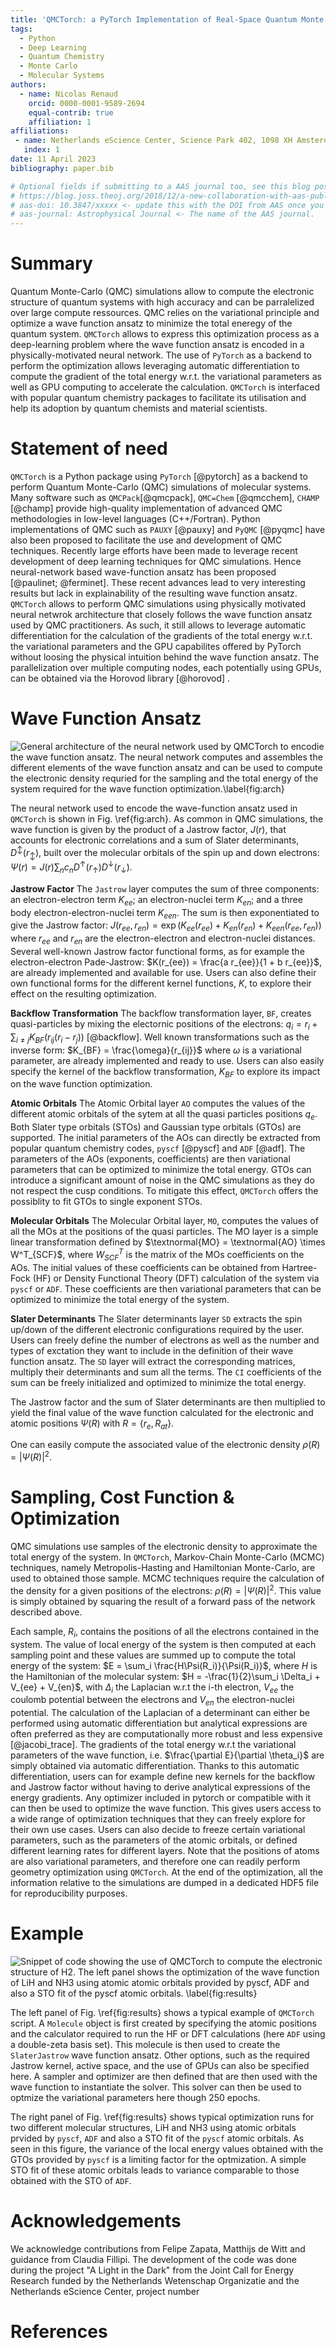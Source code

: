 ```yaml
---
title: 'QMCTorch: a PyTorch Implementation of Real-Space Quantum Monte Carlo Simulations of Molecular Systems'
tags:
  - Python
  - Deep Learning
  - Quantum Chemistry
  - Monte Carlo
  - Molecular Systems
authors:
  - name: Nicolas Renaud
    orcid: 0000-0001-9589-2694
    equal-contrib: true
    affiliation: 1
affiliations:
 - name: Netherlands eScience Center, Science Park 402, 1098 XH Amsterdam, The Netherlands
   index: 1
date: 11 April 2023
bibliography: paper.bib

# Optional fields if submitting to a AAS journal too, see this blog post:
# https://blog.joss.theoj.org/2018/12/a-new-collaboration-with-aas-publishing
# aas-doi: 10.3847/xxxxx <- update this with the DOI from AAS once you know it.
# aas-journal: Astrophysical Journal <- The name of the AAS journal.
---
```


# Summary

Quantum Monte-Carlo (QMC) simulations allow to compute the electronic structure of quantum systems
with high accuracy and can be parralelized over large compute ressources. QMC relies on the variational principle and optimize a wave function ansatz to minimize the total eneregy of the quantum system. `QMCTorch`
allows to express this optimization process as a deep-learning problem where the wave function ansatz is encoded
in a physically-motivated neural network. The use of `PyTorch` as a backend to perform the optimization allows 
leveraging automatic differentiation to compute the gradient of the total energy w.r.t. the variational parameters
as well as GPU computing to accelerate the calculation. `QMCTorch` is interfaced with popular quantum chemistry packages
to facilitate its utilisation and help its adoption by quantum chemists and material scientists.  


# Statement of need

`QMCTorch` is a Python package using `PyTorch` [@pytorch] as a backend to perform Quantum Monte-Carlo (QMC) simulations of molecular systems. Many software such as `QMCPack`[@qmcpack], `QMC=Chem` [@qmcchem], `CHAMP` [@champ] provide high-quality implementation of advanced QMC methodologies in low-level languages (C++/Fortran).  Python implementations of QMC such as `PAUXY` [@pauxy] and `PyQMC` [@pyqmc] have also been proposed to facilitate the use and development of QMC techniques. Recently large efforts have been made to leverage recent development of deep learning techniques for QMC simulations. Hence neural-network based wave-function ansatz has been proposed [@paulinet; @ferminet]. These recent advances lead to very interesting results but lack in explainability of the resulting wave function ansatz. `QMCTorch` allows to perform QMC simulations using physically motivated neural netwrok architecture that closely follows the wave function ansatz used by QMC practitioners. As such, it still allows to leverage automatic differentiation for the calculation of the gradients of the total energy w.r.t. the variational parameters and the GPU capabilites offered by PyTorch without loosing the physical intuition behind the wave function ansatz. The parallelization over multiple computing nodes, each potentially using GPUs, can be obtained via the Horovod library [@horovod] .


# Wave Function Ansatz
![General architecture of the neural network used by `QMCTorch` to encodie the wave function ansatz. The neural network computes and assembles the different elements of the wave function ansatz and can be used to compute the electronic density requried for the sampling and the total energy of the system required for the wave function optimization.\label{fig:arch}](qmctorch2.png)

The neural network used to encode the wave-function ansatz used in `QMCTorch` is shown in Fig. \ref{fig:arch}. As common in QMC simulations, the wave function is given by the product of a Jastrow factor, $J(r)$, that accounts for electronic correlations and a sum of Slater determinants, $D^\updownarrow(r_\updownarrow)$, built over the molecular orbitals of the spin up and down electrons:  $\Psi(r) = J(r)\sum_n c_n D^\uparrow(r_\uparrow)D^\downarrow(r_\downarrow)$.

**Jastrow Factor** The `Jastrow` layer computes the sum of three components: an electron-electron term $K_{ee}$; an electron-nuclei term $K_{en}$; and a three body electron-electron-nuclei term $K_{een}$. The sum is then exponentiated to give the Jastrow factor: $J(r_{ee}, r_{en}) = \exp\left( K_{ee}(r_{ee})+K_{en}(r_{en}) + K_{een}(r_{ee},r_{en})\right)$ where $r_{ee}$ and $r_{en}$ are the electron-electron and electron-nuclei distances. Several well-known Jastrow factor functional forms, as for example the electron-electron Pade-Jastrow: $K(r_{ee}) = \frac{a r_{ee}}{1 + b r_{ee}}$, are already implemented and available for use. Users can also define their own functional forms for the different kernel functions, $K$, to explore their effect on the resulting optimization.  

**Backflow Transformation** The backflow transformation layer, `BF`, creates quasi-particles by mixing the electornic positions of the electrons: $q_i = r_i + \sum_{i\neq j} K_{BF}(r_{ij}(r_i-r_j))$ [@backflow]. Well known transformations such as the inverse form: $K_{BF} = \frac{\omega}{r_{ij}}$ where $\omega$ is a variational parameter, are already implemented and ready to use. Users can also easily specify the kernel of the backflow transformation, $K_{BF}$ to explore its impact on the wave function optimization.

**Atomic Orbitals** The Atomic Orbital layer `AO` computes the values of the different atomic orbitals of the sytem at all the quasi particles positions $q_e$. Both Slater type orbitals (STOs) and Gaussian type orbitals (GTOs) are supported. The initial parameters of the AOs can directly be extracted from popular quantum chemistry codes, `pyscf` [@pyscf] and `ADF` [@adf].  The parameters of the AOs (exponents, coefficients) are then variational parameters that can be optimized to minimize the total energy. GTOs can introduce a significant amount of noise in the QMC simulations as they do not respect the cusp conditions. To mitigate this effect, `QMCTorch` offers the possiblity to fit GTOs to single exponent STOs.

**Molecular Orbitals** The Molecular Orbital layer, `MO`, computes the values of all the MOs at the positions of the quasi particles. The MO layer is a simple linear transformation defined by $\textnormal{MO} =  \textnormal{AO} \times W^T_{SCF}$, where $W^T_{SCF}$ is the matrix of the MOs coefficients on the AOs. The initial values of these coefficients can be obtained from Hartree-Fock (HF) or Density Functional Theory (DFT) calculation of the system via `pyscf` or `ADF`. These coefficients are then variational parameters that can be optimized to minimize the total energy of the system. 

**Slater Determinants** The Slater determinants layer `SD` extracts the spin up/down of the different electronic configurations required by the user. Users can freely define the number of electrons as well as the number and types of exctation they want to include in the definition of their wave function ansatz. The `SD` layer will extract the corresponding matrices, multiply their determinants and sum all the terms. The `CI` coefficients of the sum can be freely initialized and optimized to minimize the total energy.

The Jastrow factor and the sum of Slater determinants are then multiplied to yield the final value of the wave function calculated for the electronic and atomic positions $\Psi(R)$ with $R = \{r_e, R_{at}\}$. 

One can easily compute the associated value of the electronic density $\rho(R) = |\Psi(R)|^2$.

# Sampling, Cost Function & Optimization 

QMC simulations use samples of the electronic density to approximate the total energy of the system. In `QMCTorch`, Markov-Chain Monte-Carlo (MCMC) techniques, namely Metropolis-Hasting and Hamiltonian Monte-Carlo, are used to obtained those sample. MCMC techniques require the calculation of the density for a given positions of the electrons: $\rho(R) = |\Psi(R)|^2$. This value is simply obtained by squaring the result of a forward pass of the network described above.

Each sample, $R_i$, contains  the positions of all the electrons contained in the system. The value of local energy of the system is then computed at each sampling point and these values are summed up to compute the total energy of the system: $E = \sum_i \frac{H\Psi(R_i)}{\Psi(R_i)}$, where $H$ is the Hamiltonian of the molecular system: $H = -\frac{1}{2}\sum_i \Delta_i + V_{ee} + V_{en}$, with $\Delta_i$ the Laplacian w.r.t the i-th electron, $V_{ee}$ the coulomb potential between the electrons and $V_{en}$ the electron-nuclei potential. The calculation of the Laplacian of a determinant can either be performed using automatic differentiation but analytical expressions are often preferred as they are computationally more robust and less expensive [@jacobi_trace]. The gradients of the total energy w.r.t the variational parameters of the wave function, i.e. $\frac{\partial E}{\partial \theta_i}$ are simply obtained via automatic differentiation. Thanks to this automatic differentiation, users can for example define new kernels for the backflow and Jastrow factor without having to derive analytical expressions of the energy gradients. Any optimizer included in pytorch or compatible with it can then be used to optimize the wave function. This gives users access to a wide range of optimization techniques that they can freely explore for their own use cases. Users can also decide to freeze certain variational parameters, such as the parameters of the atomic orbitals, or defined different learning rates for different layers. Note that the positions of atoms are also variational parameters, and therefore one can readily perform geometry optimization using `QMCTorch`. At the end of the optimization, all the information relative to the simulations are dumped in a dedicated HDF5 file for reproducibility purposes.

# Example

![Snippet of code showing the use of QMCTorch to compute the electronic structure of H2. The left panel shows the optimization of the wave function of LiH and NH3 using atomic atomic orbitals provided by `pyscf`, `ADF` and also a STO fit of the `pyscf` atomic orbitals. \label{fig:results}](qmctorch_results.png)

The left panel of Fig. \ref{fig:results} shows a typical example of `QMCTorch` script. A `Molecule` object is first created by specifying the atomic positions and the calculator required to run the HF or DFT calculations (here `ADF` using  a double-zeta basis set). This molecule is then used to create the `SlaterJastrow` wave function ansatz. Other options, such as the required Jastrow kernel, active space, and the use of GPUs can also be specified here. A sampler and optimizer are then defined that are then used with the wave function to instantiate the solver. This solver can then be used to optmize the variational parameters here though 250 epochs. 

The right panel of Fig. \ref{fig:results} shows typical optimization runs for two different molecular structures, LiH and NH3 using atomic orbitals prvided by `pyscf`, `ADF` and also a STO fit of the `pyscf` atomic orbitals. As seen in this figure, the variance of the local energy values obtained with the GTOs provided by `pyscf` is a limiting factor for the optmization. A simple STO fit of these atomic orbitals leads to variance comparable to those obtained with the STO of `ADF`.

# Acknowledgements

We acknowledge contributions from Felipe Zapata, Matthijs de Witt and guidance from Claudia Fillipi. The development of the code was done during the project "A Light in the Dark" from the Joint Call for Energy Research funded by the Netherlands Wetenschap Organizatie and the Netherlands eScience Center, project number 

# References